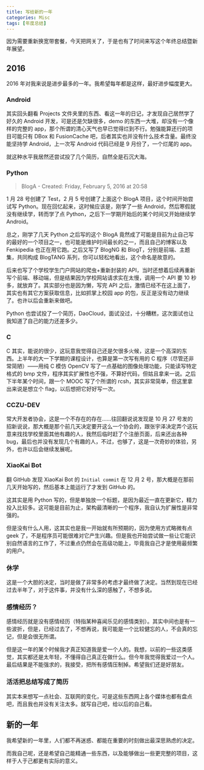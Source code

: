 ```yaml
---
title: 写给新的一年
categories: Misc
tags: [年度总结]
---
```


因为需要重新换宽带套餐，今天把网关了，于是也有了时间来写这个年终总结暨新年展望。

## 2016

2016 年对我来说是进步最多的一年。我希望每年都是这样，最好进步幅度更大。

### Android

其实回头翻看 Projects 文件夹里的东西、看这一年的日记，才发现自己居然学了好久的 Android 开发，可是还是欠缺很多，demo 的东西一大堆，却没有一个像样的完整的 app，那个所谓的清心天气也早已觉得烂到不行。勉强能算还行的项目可能只有 DBox 和 FusionCache 吧，后者其实也并没有什么技术含量。最终没能坚持学 Android，上一次写 Android 代码已经是 9 月份了，一个烂尾的 app。

就这种水平我居然还尝试投了几个简历，自然全是石沉大海。

### Python

> BlogA - Created: Friday, February 5, 2016 at 20:58

1 月 28 号创建了 Test，2 月 5 号创建了上面这个 BlogA 项目，这个时间开始尝试写 Python。现在回忆起来，这时候应该是，刚学了一些 Android，然后寒假就没有继续学，转而学了点 Python，之后下一学期开始后的某个时间又开始继续学 Android。

总之，刚学了几天 Python 之后写的这个 BlogA 竟然成了可能是目前为止自己写的最好的一个项目之一，也可能是维护时间最长的之一，而且自己的博客以及 Fenkipedia 也正在用它跑。之后又写了 BlogNG 和 BlogT，分别是前端、主题集，共同构成 BlogTANG 系列，你可以轻松地看出，这个命名是故意的。

后来也写了个学校学生门户网站的爬虫+重新封装的 API，当时还想着后续再重新写个前端、移动端，但是结果因为学校网站请求实在太慢，调用一个 API 要 10 秒多，就放弃了。其实部分也是因为懒，写完 API 之后，激情已经不在这上面了，其实也有其它方案获取信息，比如抓掌上校园 app 的包，反正是没有动力继续了。也许以后会重新来做吧。

Python 也尝试投了一个简历，DaoCloud，面试没过，十分糟糕，这次面试也让我知道了自己的能力还差多少。

<!-- more -->

### C

C 其实，能说的很少，这玩意我觉得自己还是欠很多火候，这是一个高深的东西。上半年的大一下学期的课程设计，也算是第一次写有用的 C 程序（尽管还非常简陋）——用纯 C 模仿 OpenCV 写了一点基础的图像处理功能，只能读写特定格式的 bmp 文件，程序其实扩展性也不强，不算好代码，但姑且拿来一说。之后下半年某个时间，跟一个 MOOC 写了个所谓的 rcsh，其实非常简单，但这里拿出来说是想立个 flag，以后想把它好好写一次。

### CCZU-DEV

常大开发者协会，这是一个不存在的存在……往回翻说说发现是 10 月 27 号发的招新说说，那大概是那个前几天决定要开这么一个协会的，跟张宇泽决定弄个这玩意来找找学校里面其他有趣的人，我然后临时赶了个注册页面，后来还出各种 bug，最后也并没有发现几个有趣的人，不过，也够了，这是一次奇妙的体验，另外，也许以后会继续发展呢。

### XiaoKai Bot

翻 GitHub 发现 XiaoKai Bot 的 `Initial commit` 在 12 月 2 号，那大概是在那前几天开始写的，然后基本上能运行了才发到 GitHub 的。

这其实是用 Python 写的，但是单独放一个标题，是因为最近一直在更新它，精力投入比较多。这可能是目前为止，架构最清晰的一个程序，我自认为扩展性是非常强的。

但是没有什么人用，这其实也是我一开始就有所预期的，因为使用方式略微有点 geek 了，不是程序员可能很难对它产生兴趣。但是我也开始尝试做一些让它能识别自然语言的工作了，不过重点仍然会在高级功能上，毕竟我自己才是使用最频繁的用户。

### 休学

这是一个大胆的决定，当时是做了非常多的考虑才最终做了决定。当然到现在已经过去半年了，对于这件事，并没有什么深的感触了，不想多说。

### 感情经历？

感情经历就是没有感情经历（特指某种喜闻乐见的感情类别）。其实中间也是有一些波折，但是，已经过去了，不想再说，我可能是一个比较健忘的人，不会真的忘记，但是会很无所谓。

但是这一年的某个时候我才真正知道我是爱一个人的。我想，以前的一些这类感觉，其实都还是太年轻，不懂得自己真正在做什么。但今年我觉得我爱过一个人。最后结果是不能强求的，我接受，把所有感情压制掉。希望我们还是好朋友。

### 活活把总结写成了简历

其实本来想写一点社会、互联网的变化，可是这些东西网上各个媒体也都有盘点吧，而且我也并没有关注太多。就写自己吧，给以后的自己看。

## 新的一年

我希望新的一年里，人们都不再迷惑、都能在重要的时刻做出最深思熟虑的决定。

而我自己呢，还是希望自己能精通一些东西，以及能够做出一些更完整的项目，这样于人于己都更有实际的意义。
